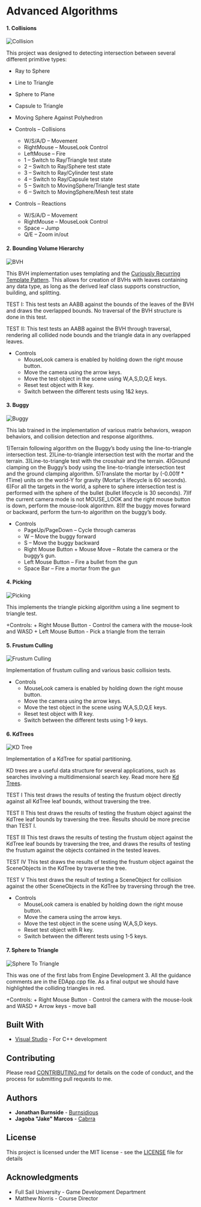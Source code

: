 Advanced Algorithms
===================

#### 1. Collisions

![Collision](/Images/collisions.png)

This project was designed to detecting intersection between several different primitive types:

+ Ray to Sphere
+ Line to Triangle
+ Sphere to Plane
+ Capsule to Triangle
+ Moving Sphere Against Polyhedron

+ Controls – Collisions
	+ W/S/A/D – Movement
	+ RightMouse – MouseLook Control
	+ LeftMouse – Fire
	+ 1 – Switch to Ray/Triangle test state
	+ 2 – Switch to Ray/Sphere test state
	+ 3 – Switch to Ray/Cylinder test state
	+ 4 – Switch to Ray/Capsule test state
	+ 5 – Switch to MovingSphere/Triangle test state
	+ 6 – Switch to MovingSphere/Mesh test state
+ Controls – Reactions
	+ W/S/A/D – Movement
	+ RightMouse – MouseLook Control
	+ Space – Jump
	+ Q/E – Zoom in/out

#### 2. Bounding Volume Hierarchy

![BVH](/Images/BVH.png)

This BVH implementation uses templating and the [Curiously Recurring Template Pattern](http://en.wikipedia.org/wiki/Curiously_recurring_template_pattern). This allows for creation of BVHs with leaves containing any data type, as long as the derived leaf class supports construction, building, and splitting.

 TEST I: 
 This test tests an AABB against the bounds of the leaves of the BVH and draws the overlapped bounds. No traversal of the BVH structure is done in this test.
 
 TEST II: 
 This test tests an AABB against the BVH through traversal, rendering all collided node bounds and the triangle data in any overlapped leaves.

 + Controls
	+ MouseLook camera is enabled by holding down the right mouse button.
	+ Move the camera using the arrow keys.
	+ Move the test object in the scene using W,A,S,D,Q,E keys. 
	+ Reset test object with R key.
	+ Switch between the different tests using 1&2 keys.

#### 3. Buggy

![Buggy](/Images/buggyPick.png)

This lab trained in the implementation of various matrix behaviors, weapon behaviors, and collision detection and response algorithms.

1)Terrain following algorithm on the Buggy’s body using the line-to-triangle intersection test. 
2)Line-to-triangle intersection test with the mortar and the terrain.
3)Line-to-triangle test with the crosshair and the terrain.
4)Ground clamping on the Buggy’s body using the line-to-triangle intersection test and the ground clamping algorithm.
5)Translate the mortar by (-0.001f * fTime) units on the world-Y for gravity (Mortar's lifecycle is 60 seconds).
6)For all the targets in the world, a sphere to sphere intersection test is performed with the sphere of the bullet (bullet lifecycle is 30 seconds).
7)If the current camera mode is not MOUSE_LOOK and the right mouse button is down, perform the mouse-look algorithm.
8)If the buggy moves forward or backward, perform the turn-to algorithm on the buggy’s body.

+ Controls
	+ PageUp/PageDown – Cycle through cameras
	+ W – Move the buggy forward
	+ S – Move the buggy backward
	+ Right Mouse Button + Mouse Move – Rotate the camera or the buggy’s gun.
	+ Left Mouse Button – Fire a bullet from the gun
	+ Space Bar – Fire a mortar from the gun

#### 4. Picking

![Picking](/Images/picking.png)

This implements the triangle picking algorithm using a line segment to triangle test.

+Controls:
	+ Right Mouse Button - Control the camera with the mouse-look and WASD
	+ Left Mouse Button - Pick a triangle from the terrain
	
#### 5. Frustum Culling

![Frustum Culling](/Images/frustum.png)
	
Implementation of frustum culling and various basic collision tests.

+ Controls
	+ MouseLook camera is enabled by holding down the right mouse button.
	+ Move the camera using the arrow keys.
	+ Move the test object in the scene using W,A,S,D,Q,E keys. 
	+ Reset test object with R key.
	+ Switch between the different tests using 1-9 keys.

#### 6. KdTrees

![KD Tree](/Images/KDTree.png)

Implementation of a KdTree for spatial partitioning.

KD trees are a useful data structure for several applications, such as searches involving a multidimensional search key.
Read more here [Kd Trees](https://en.wikipedia.org/wiki/K-d_tree).

TEST I
This test draws the results of testing the frustum object directly against all KdTree leaf bounds, without traversing the tree.

TEST II
This test draws the results of testing the frustum object against the KdTree leaf bounds by traversing the tree. Results should be more precise than TEST I.

TEST III
This test draws the results of testing the frustum object against the KdTree leaf bounds by traversing the tree, and draws the results of testing the frustum against the objects contained in the tested leaves.

TEST IV
This test draws the results of testing the frustum object against the SceneObjects in the KdTree by traverse the tree.

TEST V
This test draws the result of testing a SceneObject for collision against the other SceneObjects in the KdTree by traversing through the tree.

+ Controls
	+ MouseLook camera is enabled by holding down the right mouse button.
	+ Move the camera using the arrow keys.
	+ Move the test object in the scene using W,A,S,D keys. 
	+ Reset test object with R key.
	+ Switch between the different tests using 1-5 keys.
	
#### 7. Sphere to Triangle

![Sphere To Triangle](/Images/sphereTriangle.png)

This was one of the first labs from Engine Development 3. All the guidance comments are in the EDApp.cpp file. As a final output we should have highlighted the colliding triangles in red.

+Controls:
	+ Right Mouse Button - Control the camera with the mouse-look and WASD
	+ Arrow keys - move ball	

## Built With

* [Visual Studio](https://visualstudio.microsoft.com/) 					- For C++ development

## Contributing

Please read [CONTRIBUTING.md](https://github.com/Cabrra/Contributing-template/blob/master/Contributing-template.md) for details on the code of conduct, and the process for submitting pull requests to me.

## Authors

* **Jonathan Burnside** - [Burnsidious](https://github.com/Burnsidious)
* **Jagoba "Jake" Marcos** - [Cabrra](https://github.com/Cabrra)

## License

This project is licensed under the MIT license - see the [LICENSE](LICENSE) file for details

## Acknowledgments

* Full Sail University - Game Development Department
* Matthew Norris - Course Director
